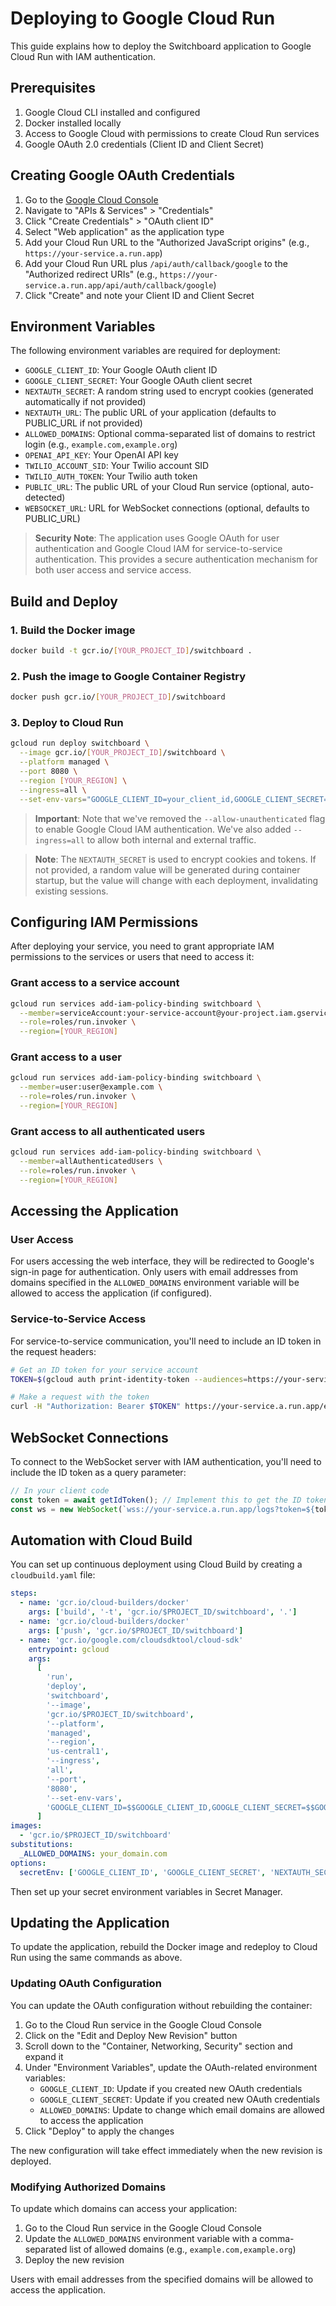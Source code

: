 # Deploying to Google Cloud Run

This guide explains how to deploy the Switchboard application to Google Cloud Run with IAM authentication.

## Prerequisites

1. Google Cloud CLI installed and configured
2. Docker installed locally
3. Access to Google Cloud with permissions to create Cloud Run services
4. Google OAuth 2.0 credentials (Client ID and Client Secret)

## Creating Google OAuth Credentials

1. Go to the [Google Cloud Console](https://console.cloud.google.com/)
2. Navigate to "APIs & Services" > "Credentials"
3. Click "Create Credentials" > "OAuth client ID"
4. Select "Web application" as the application type
5. Add your Cloud Run URL to the "Authorized JavaScript origins" (e.g., `https://your-service.a.run.app`)
6. Add your Cloud Run URL plus `/api/auth/callback/google` to the "Authorized redirect URIs" (e.g., `https://your-service.a.run.app/api/auth/callback/google`)
7. Click "Create" and note your Client ID and Client Secret

## Environment Variables

The following environment variables are required for deployment:

- `GOOGLE_CLIENT_ID`: Your Google OAuth client ID
- `GOOGLE_CLIENT_SECRET`: Your Google OAuth client secret
- `NEXTAUTH_SECRET`: A random string used to encrypt cookies (generated automatically if not provided)
- `NEXTAUTH_URL`: The public URL of your application (defaults to PUBLIC_URL if not provided)
- `ALLOWED_DOMAINS`: Optional comma-separated list of domains to restrict login (e.g., `example.com,example.org`)
- `OPENAI_API_KEY`: Your OpenAI API key
- `TWILIO_ACCOUNT_SID`: Your Twilio account SID
- `TWILIO_AUTH_TOKEN`: Your Twilio auth token
- `PUBLIC_URL`: The public URL of your Cloud Run service (optional, auto-detected)
- `WEBSOCKET_URL`: URL for WebSocket connections (optional, defaults to PUBLIC_URL)

> **Security Note**: The application uses Google OAuth for user authentication and Google Cloud IAM for service-to-service authentication. This provides a secure authentication mechanism for both user access and service access.

## Build and Deploy

### 1. Build the Docker image

```bash
docker build -t gcr.io/[YOUR_PROJECT_ID]/switchboard .
```

### 2. Push the image to Google Container Registry

```bash
docker push gcr.io/[YOUR_PROJECT_ID]/switchboard
```

### 3. Deploy to Cloud Run

```bash
gcloud run deploy switchboard \
  --image gcr.io/[YOUR_PROJECT_ID]/switchboard \
  --platform managed \
  --port 8080 \
  --region [YOUR_REGION] \
  --ingress=all \
  --set-env-vars="GOOGLE_CLIENT_ID=your_client_id,GOOGLE_CLIENT_SECRET=your_client_secret,NEXTAUTH_SECRET=your_random_secret,ALLOWED_DOMAINS=your_domain.com,OPENAI_API_KEY=your_openai_key,TWILIO_ACCOUNT_SID=your_twilio_sid,TWILIO_AUTH_TOKEN=your_twilio_token,NODE_ENV=production"
```

> **Important**: Note that we've removed the `--allow-unauthenticated` flag to enable Google Cloud IAM authentication. We've also added `--ingress=all` to allow both internal and external traffic.

> **Note**: The `NEXTAUTH_SECRET` is used to encrypt cookies and tokens. If not provided, a random value will be generated during container startup, but the value will change with each deployment, invalidating existing sessions.

## Configuring IAM Permissions

After deploying your service, you need to grant appropriate IAM permissions to the services or users that need to access it:

### Grant access to a service account

```bash
gcloud run services add-iam-policy-binding switchboard \
  --member=serviceAccount:your-service-account@your-project.iam.gserviceaccount.com \
  --role=roles/run.invoker \
  --region=[YOUR_REGION]
```

### Grant access to a user

```bash
gcloud run services add-iam-policy-binding switchboard \
  --member=user:user@example.com \
  --role=roles/run.invoker \
  --region=[YOUR_REGION]
```

### Grant access to all authenticated users

```bash
gcloud run services add-iam-policy-binding switchboard \
  --member=allAuthenticatedUsers \
  --role=roles/run.invoker \
  --region=[YOUR_REGION]
```

## Accessing the Application

### User Access

For users accessing the web interface, they will be redirected to Google's sign-in page for authentication. Only users with email addresses from domains specified in the `ALLOWED_DOMAINS` environment variable will be allowed to access the application (if configured).

### Service-to-Service Access

For service-to-service communication, you'll need to include an ID token in the request headers:

```bash
# Get an ID token for your service account
TOKEN=$(gcloud auth print-identity-token --audiences=https://your-service.a.run.app)

# Make a request with the token
curl -H "Authorization: Bearer $TOKEN" https://your-service.a.run.app/endpoint
```

## WebSocket Connections

To connect to the WebSocket server with IAM authentication, you'll need to include the ID token as a query parameter:

```javascript
// In your client code
const token = await getIdToken(); // Implement this to get the ID token
const ws = new WebSocket(`wss://your-service.a.run.app/logs?token=${token}`);
```

## Automation with Cloud Build

You can set up continuous deployment using Cloud Build by creating a `cloudbuild.yaml` file:

```yaml
steps:
  - name: 'gcr.io/cloud-builders/docker'
    args: ['build', '-t', 'gcr.io/$PROJECT_ID/switchboard', '.']
  - name: 'gcr.io/cloud-builders/docker'
    args: ['push', 'gcr.io/$PROJECT_ID/switchboard']
  - name: 'gcr.io/google.com/cloudsdktool/cloud-sdk'
    entrypoint: gcloud
    args:
      [
        'run',
        'deploy',
        'switchboard',
        '--image',
        'gcr.io/$PROJECT_ID/switchboard',
        '--platform',
        'managed',
        '--region',
        'us-central1',
        '--ingress',
        'all',
        '--port',
        '8080',
        '--set-env-vars',
        'GOOGLE_CLIENT_ID=$$GOOGLE_CLIENT_ID,GOOGLE_CLIENT_SECRET=$$GOOGLE_CLIENT_SECRET,NEXTAUTH_SECRET=$$NEXTAUTH_SECRET,ALLOWED_DOMAINS=$$ALLOWED_DOMAINS,OPENAI_API_KEY=$$OPENAI_API_KEY,TWILIO_ACCOUNT_SID=$$TWILIO_ACCOUNT_SID,TWILIO_AUTH_TOKEN=$$TWILIO_AUTH_TOKEN,NODE_ENV=production'
      ]
images:
  - 'gcr.io/$PROJECT_ID/switchboard'
substitutions:
  _ALLOWED_DOMAINS: your_domain.com
options:
  secretEnv: ['GOOGLE_CLIENT_ID', 'GOOGLE_CLIENT_SECRET', 'NEXTAUTH_SECRET', 'OPENAI_API_KEY', 'TWILIO_ACCOUNT_SID', 'TWILIO_AUTH_TOKEN']
```

Then set up your secret environment variables in Secret Manager.

## Updating the Application

To update the application, rebuild the Docker image and redeploy to Cloud Run using the same commands as above.

### Updating OAuth Configuration

You can update the OAuth configuration without rebuilding the container:

1. Go to the Cloud Run service in the Google Cloud Console
2. Click on the "Edit and Deploy New Revision" button
3. Scroll down to the "Container, Networking, Security" section and expand it
4. Under "Environment Variables", update the OAuth-related environment variables:
   - `GOOGLE_CLIENT_ID`: Update if you created new OAuth credentials
   - `GOOGLE_CLIENT_SECRET`: Update if you created new OAuth credentials
   - `ALLOWED_DOMAINS`: Update to change which email domains are allowed to access the application
5. Click "Deploy" to apply the changes

The new configuration will take effect immediately when the new revision is deployed.

### Modifying Authorized Domains

To update which domains can access your application:

1. Go to the Cloud Run service in the Google Cloud Console
2. Update the `ALLOWED_DOMAINS` environment variable with a comma-separated list of allowed domains (e.g., `example.com,example.org`)
3. Deploy the new revision

Users with email addresses from the specified domains will be allowed to access the application.
